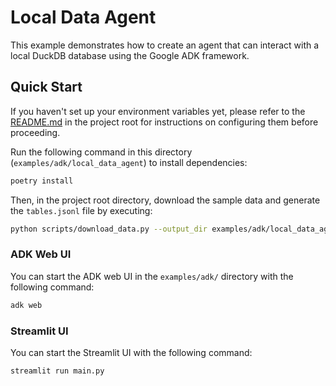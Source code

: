# Local Data Agent

This example demonstrates how to create an agent that can interact with a local DuckDB database using the Google ADK framework.

## Quick Start

If you haven't set up your environment variables yet, please refer to the [README.md](../../../README.md#environment-variables) in the project root for instructions on configuring them before proceeding.

Run the following command in this directory (`examples/adk/local_data_agent`) to install dependencies:

```bash
poetry install
```

Then, in the project root directory, download the sample data and generate the `tables.jsonl` file by executing:

```bash
python scripts/download_data.py --output_dir examples/adk/local_data_agent/tables --mode all
```



### ADK Web UI
You can start the ADK web UI in the `examples/adk/` directory with the following command:

```bash
adk web
```

### Streamlit UI
You can start the Streamlit UI with the following command:

```bash
streamlit run main.py
```